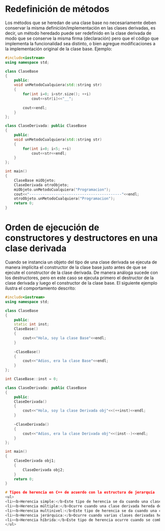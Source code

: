 # Redefinición de métodos

Los métodos que se heredan de una clase base no necesariamente deben conservar la misma definición/implementación en las clases derivadas, es decir, un método heredado puede ser redefinido en la clase derivada de modo que se conserve la misma firma (declaración) pero que el código que implementa la funcionalidad sea distinto, o bien agregue modificaciones a la implementación original de la clase base. Ejemplo:

```C++ runnable
#include<iostream>
using namespace std;

class ClaseBase
{
    public:
	void unMetodoCualquiera(std::string str)
	{
	    for(int i=0; i<str.size(); ++i)
	        cout<<str[i]<<"__";
	        
	    cout<<endl;
    }
};

class ClaseDerivada: public ClaseBase
{
    public:
	void unMetodoCualquiera(std::string str)
	{
	    for(int i=0; i<5; ++i)
	        cout<<str<<endl;
	}
};

int main()
{
	ClaseBase miObjeto;
	ClaseDerivada otroObjeto;
	miObjeto.unMetodoCualquiera("Programacion");
	cout<<"------------------------------------------"<<endl;
	otroObjeto.unMetodoCualquiera("Programacion");
	return 0;
}
```

# Orden de ejecución de constructores y destructores en una clase derivada

Cuando se instancia un objeto del tipo de una clase derivada se ejecuta de manera implícita el constructor de la clase base justo antes de que se ejecute el constructor de la clase derivada. De manera análoga sucede con los destructores, pero en este caso se ejecuta primero el destructor de la clase derivada y luego el constructor de la clase base. El siguiente ejemplo ilustra el comportamiento descrito:


```C++ runnable
#include<iostream>
using namespace std;

class ClaseBase
{
    public:
    static int inst;
	ClaseBase()
	{
	    cout<<"Hola, soy la clase Base"<<endl;
    }
    
    ~ClaseBase()
	{
	    cout<<"Adios, era la clase Base"<<endl;
    }
};

int ClaseBase::inst = 0;

class ClaseDerivada: public ClaseBase
{
    public:
	ClaseDerivada()
	{
	    cout<<"Hola, soy la clase Derivada obj"<<(++inst)<<endl;
    }
    
    ~ClaseDerivada()
	{
	    cout<<"Adios, era la clase Derivada obj"<<(inst--)<<endl;
    }
};

int main()
{
	ClaseDerivada obj1;
	{
	    ClaseDerivada obj2;
	}
	return 0;
}

# Tipos de herencia en C++ de acuerdo con la estructura de jerarquía
<ul>
<li><b>Herencia simple:</b>Este tipo de herencia se da cuando una clase derivada hereda solo de una clase base y de igual modo la clase base no hereda a ninguna otra clase.</li>
<li><b>Herencia múltiple:</b>Ocurre cuando una clase derivada hereda de más de una base clase al tiempo.</li>
<li><b>Herencia multinivel:</b>Este tipo de herencia se da cuando una clase derivada 'X' hereda de una clase base a través de otra clase intermediaria que actúa como clase derivada para la clase base original y como clase base para la clase derivada 'X'.</li>
<li><b>Herencia jerárquica:</b>Ocurre cuando varias clases derivadas heredan de una clase base en común.</li>
<li><b>Herencia híbrida:</b>Este tipo de herencia ocurre cuando se combinan dos o más tipos de las herencias mencionadas anteriormente.</li>
</ul>
